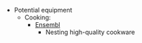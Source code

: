 - Potential equipment
    - Cooking:
        - [Ensembl](https://www.getensembl.com)
            - Nesting high-quality cookware
